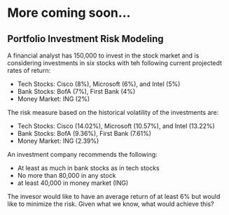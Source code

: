 # More coming soon...

## Portfolio Investment Risk Modeling

A financial analyst has 150,000 to invest in the stock market and is considering investments in six stocks with teh following current projectedt rates of return:

* Tech Stocks: Cisco (8%), Microsoft (6%), and Intel (5%)
* Bank Stocks: BofA (7%), First Bank (4%)
* Money Market: ING (2%)

The risk measure based on the historical volatility of the investments are:

* Tech Stocks: Cisco (14.02%), Microsoft (10.57%), and Intel (13.22%)
* Bank Stocks: BofA (9.36%), First Bank (7.61%)
* Money Market: ING (2.39%)

An investment company recommends the following:

* At least as much in bank stocks as in tech stocks
* No more than 80,000 in any stock
* at least 40,000 in money market (ING)

The invesor would like to have an average return of at least 6% but would like to minimize the risk. Given what we know, what would achieve this? 
